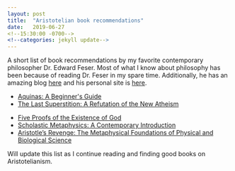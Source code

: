 ```yaml
---
layout: post
title:  "Aristotelian book recommendations"
date:   2019-06-27 
<!--15:30:00 -0700-->
<!--categories: jekyll update-->
---
```

A short list of book recommendations by my favorite contemporary philosopher Dr. Edward Feser. Most of what I know about philosophy has been because of reading Dr. Feser in my spare time. Additionally, he has an amazing blog [here](http://edwardfeser.blogspot.com) and his personal site is [here](http://www.edwardfeser.com).

* [Aquinas: A Beginner's Guide](https://www.amazon.com/Aquinas-Beginners-Guide-Edward-Feser/dp/1851686908)
* [The Last Superstition: A Refutation of the New Atheism](https://www.amazon.com/Last-Superstition-Refutation-New-Atheism/dp/1587314525)
<!--* [Philosophy of Mind: A Beginner's Guide](https://www.amazon.com/Philosophy-Beginners-Guide-Edward-2006-10-20/dp/B01FIYWO5G)-->
* [Five Proofs of the Existence of God](https://www.amazon.com/Five-Proofs-Existence-Edward-Feser/dp/1621641333)
* [Scholastic Metaphysics: A Contemporary Introduction](https://www.amazon.com/Scholastic-Metaphysics-Contemporary-Introduction-Scholasticae/dp/3868385444)
* [Aristotle’s Revenge: The Metaphysical Foundations of Physical and Biological Science](https://www.amazon.com/Aristotles-Revenge-Metaphysical-Foundations-Biological/dp/3868382003)

Will update this list as I continue reading and finding good books on Aristotelianism. 

<!--You’ll find this post in your `_posts` directory. Go ahead and edit it and re-build the site to see your changes. You can rebuild the site in many different ways, but the most common way is to run `jekyll serve`, which launches a web server and auto-regenerates your site when a file is updated.-->
<!---->
<!--To add new posts, simply add a file in the `_posts` directory that follows the convention `YYYY-MM-DD-name-of-post.ext` and includes the necessary front matter. Take a look at the source for this post to get an idea about how it works.-->
<!---->
<!--Jekyll also offers powerful support for code snippets:-->
<!---->
<!--{% highlight ruby %}-->
<!--def print_hi(name)-->
<!--  puts "Hi, #{name}"-->
<!--end-->
<!--print_hi('Tom')-->
<!--#=> prints 'Hi, Tom' to STDOUT.-->
<!--{% endhighlight %}-->
<!---->
<!--Check out the [Jekyll docs][jekyll-docs] for more info on how to get the most out of Jekyll. File all bugs/feature requests at [Jekyll’s GitHub repo][jekyll-gh]. If you have questions, you can ask them on [Jekyll Talk][jekyll-talk].-->
<!---->
<!--[jekyll-docs]: https://jekyllrb.com/docs/home-->
<!--[jekyll-gh]:   https://github.com/jekyll/jekyll-->
<!--[jekyll-talk]: https://talk.jekyllrb.com/-->
